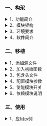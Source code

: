 ﻿<!-- +++
author = "XT"
comments = false
date  = "2022-12-16"
draft = false
share = false
image = ""
menu  = ""
slug  = ""
title = "VOFA+ 网络虚拟数字示波器"
+++ -->

### 一、构架

<details close=""><summary>1、功能简介</summary>

网络虚拟数字示波器模块为我们将数据通过网络传输到 PC 软件上，并以示波曲线方式显示出来，方便我们对数据的分析，提高调试效率。它提供三种操作接口：修改一路、多路、多路连续通道，并发送所有通道状态。虚拟数字示波器同时具备编写控件向设备发送控制命令！

</details>

<details close=""><summary>2、模块架构</summary>

![模块架构](./img/20221216_1_01.png)

</details>

<details close=""><summary>3、环境要求</summary>

|  环境  |  要求  |
| :----- | :----- |
| 软件环境 | 实时操作系统（偏向 RT-Thread） |
| 硬件环境 | STM32F103 及更高性能 MCU |
| 依赖环境 | 依赖【xt_wiznet】网络通信服务模块 |

</details>

<details close=""><summary>4、软件简介</summary>

我们做项目时，往往需要查看数据曲线。例如：查看单片机使用率的曲线、查看 AD 读出温度值的曲线、查看电机转速的曲线…… 那么有没有像示波器一样显示曲线图的工具呢？当然是有的，今天为大家介绍一款虚拟示波器软件 VOFA+（伏特加）。VOFA+ 虚拟示波器是一个电脑软件，它将通过串口、UDP、TCP 传输给电脑的数据以示波曲线方式显示出来，方便我们对数据分析，是您必不可缺的开发助手。VOFA+ 支持 FireWater、JustFloat、RawData 三种数据格式，支持多通道的波形显示，支持 X、Y 轴任意缩放及移动，支持打开与保存波形数据。

© 本段介绍摘自《一春又一春》博文 © 

</details>

### 二、移植

<details close=""><summary>1、添加源文件</summary>

将模块源文件、文件包含路径添加到工程，示例：

![添加源文件到工程](./img/20221216_2_01.png)

</details>

<details close=""><summary>2、加入初始函数</summary>

在应用初始化函数中加入模块初始化，示例：

```c
void rt_init_thread_entry(void *p_arg)
{
	.
	.
	#if (XT_APP_WIZNETVOFA_EN == XT_DEF_ENABLED)
	xt_wizvofa_init();
	#endif
	.
	.
	#if (XT_APP_WIZNETVOFA_EN == XT_DEF_ENABLED)
	#if (XT_WIZVOFA_POWERON_EN != 0)
	xt_wizvofa_open();
	#endif
	#endif
	.
	.
}
```

补充说明：如果工程有自动初始架构，可以由宏`XT_MSG_INIT_2_TAB_EXPORT(func,name)`和`XT_APP_INIT_2_TAB_EXPORT(func,name)`自动调用函数进行初始化！

</details>

<details close=""><summary>3、包含头文件</summary>

在使用模块的应用程序中加入头文件包含，示例：  

```c
#if (XT_APP_WIZNETVOFA_EN == XT_DEF_ENABLED)
#include "xt_wiznet_vofa.h"
#endif
```

</details>

<details close=""><summary>4、配置模块参数</summary>

根据实际的使用环境配置模块参数，示例：

![配置模块参数](./img/20221216_2_05.png)  

补充说明：由于标准模块是不允许用户修改的，所以在应用时请启用头文件映射，在映射头文件修改配置！

</details>

<details close=""><summary>5、使能模块开关</summary>

在工程头文件《application.h》统一使能模块开关，示例：

```c
#define XT_DEF_DISABLED                 0                               /* 禁用模块                     */
#define XT_DEF_ENABLED                  1                               /* 使能模块                     */

#define XT_APP_DEBUG                    20221216                        /* 开启演示                     */
#define __XT_WIZNET_VOFA_REMAP_H
#ifndef XT_APP_WIZNETVOFA_EN
#define XT_APP_WIZNETVOFA_EN            XT_DEF_ENABLED                  /* 网络虚拟数字示波器(VOFA+)    */
#endif
#define __XT_WIZNET_REMAP_H
#define __XT_WIZNET_PORT_REMAP_H
#ifndef XT_APP_WIZNET_EN
#define XT_APP_WIZNET_EN                XT_DEF_ENABLED                  /* 网络服务模块                 */
#endif
```

</details>

<details close=""><summary>6、依赖模块说明</summary>

本模块依赖于网络通信服务模块【xt_wiznet】，关于模块移植请参考其说明文档！

</details>

### 三、使用

<details close=""><summary>1、应用示例</summary>

本示范只是以最简单方式展示模块的基本使用，并非一个应用实例！

```c
#include "xt_wiznet_vofa.h"

//直接在应用中调用函数发送，例如显示 CPU 占有率：
xt_wizvofa_1ch_put(0, (float)(cpu10000_usage_get(1)) / 100);

//应用示例[1]：单独修改 CH1 并由服务线程将所有通道数据发送到虚拟示波器显示
xt_wizvofa_1ch_put(0, 100);

//应用示例[3]：同时修改 CH1、CH3 并由服务线程将所有通道数据发送到虚拟示波器显示
xt_wizvofa_4ch_put(0x01|0x04, 100, 0, -100, 0);

//应用示例[5]：连串修改 CH1、CH2 并由服务线程将所有通道数据发送到虚拟示波器显示
xt_wizvofa_xch_put(2, chx2, 0);              //float chx2[2] = {-100, 100};

```

</details>